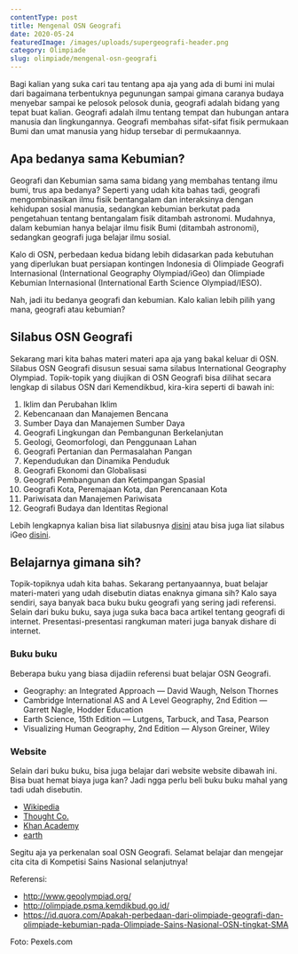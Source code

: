 ```yaml
---
contentType: post
title: Mengenal OSN Geografi
date: 2020-05-24
featuredImage: /images/uploads/supergeografi-header.png
category: Olimpiade
slug: olimpiade/mengenal-osn-geografi
---
```

Bagi kalian yang suka cari tau tentang apa aja yang ada di bumi ini mulai dari bagaimana terbentuknya pegunungan sampai gimana caranya budaya menyebar sampai ke pelosok pelosok dunia, geografi adalah bidang yang tepat buat kalian. Geografi adalah ilmu tentang tempat dan hubungan antara manusia dan lingkungannya. Geografi membahas sifat-sifat fisik permukaan Bumi dan umat manusia yang hidup tersebar di permukaannya.

## Apa bedanya sama Kebumian?

Geografi dan Kebumian sama sama bidang yang membahas tentang ilmu bumi, trus apa bedanya? Seperti yang udah kita bahas tadi, geografi mengombinasikan ilmu fisik bentangalam dan interaksinya dengan kehidupan sosial manusia, sedangkan kebumian berkutat pada pengetahuan tentang bentangalam fisik ditambah astronomi. Mudahnya, dalam kebumian hanya belajar ilmu fisik Bumi (ditambah astronomi), sedangkan geografi juga belajar ilmu sosial.

Kalo di OSN, perbedaan kedua bidang lebih didasarkan pada kebutuhan yang diperlukan buat persiapan kontingen Indonesia di Olimpiade Geografi Internasional (International Geography Olympiad/iGeo) dan Olimpiade Kebumian Internasional (International Earth Science Olympiad/IESO).

Nah, jadi itu bedanya geografi dan kebumian. Kalo kalian lebih pilih yang mana, geografi atau kebumian?

## Silabus OSN Geografi

Sekarang mari kita bahas materi materi apa aja yang bakal keluar di OSN. Silabus OSN Geografi disusun sesuai sama silabus International Geography Olympiad. Topik-topik yang diujikan di OSN Geografi bisa dilihat secara lengkap di silabus OSN dari Kemendikbud, kira-kira seperti di bawah ini:

1. Iklim dan Perubahan Iklim
2. Kebencanaan dan Manajemen Bencana
3. Sumber Daya dan Manajemen Sumber Daya
4. Geografi Lingkungan dan Pembangunan Berkelanjutan
5. Geologi, Geomorfologi, dan Penggunaan Lahan
6. Geografi Pertanian dan Permasalahan Pangan
7. Kependudukan dan Dinamika Penduduk
8. Geografi Ekonomi dan Globalisasi
9. Geografi Pembangunan dan Ketimpangan Spasial
10. Geografi Kota, Peremajaan Kota, dan Perencanaan Kota
11. Pariwisata dan Manajemen Pariwisata
12. Geografi Budaya dan Identitas Regional

Lebih lengkapnya kalian bisa liat silabusnya [disini](https://portalgeografi.wordpress.com/wp-admin/post.php?post=336&action=edit#) atau bisa juga liat silabus iGeo [disini](https://portalgeografi.wordpress.com/wp-admin/post.php?post=336&action=edit#).

## Belajarnya gimana sih?

Topik-topiknya udah kita bahas. Sekarang pertanyaannya, buat belajar materi-materi yang udah disebutin diatas enaknya gimana sih? Kalo saya sendiri, saya banyak baca buku buku geografi yang sering jadi referensi. Selain dari buku buku, saya juga suka baca baca artikel tentang geografi di internet. Presentasi-presentasi rangkuman materi juga banyak dishare di internet.

### Buku buku

Beberapa buku yang biasa dijadiin referensi buat belajar OSN Geografi.

* Geography: an Integrated Approach — David Waugh, Nelson Thornes
* Cambridge International AS and A Level Geography, 2nd Edition — Garrett Nagle, Hodder Education
* Earth Science, 15th Edition — Lutgens, Tarbuck, and Tasa, Pearson
* Visualizing Human Geography, 2nd Edition — Alyson Greiner, Wiley

### Website

Selain dari buku buku, bisa juga belajar dari website website dibawah ini. Bisa buat hemat biaya juga kan? Jadi ngga perlu beli buku buku mahal yang tadi udah disebutin.

* [Wikipedia](https://www.wikipedia.org/)
* [Thought Co.](https://www.thoughtco.com/)
* [Khan Academy](https://www.khanacademy.org/)
* [earth](http://earth.nullschool.net/)

Segitu aja ya perkenalan soal OSN Geografi. Selamat belajar dan mengejar cita cita di Kompetisi Sains Nasional selanjutnya!

Referensi:
- <http://www.geoolympiad.org/>
- <http://olimpiade.psma.kemdikbud.go.id/>
- <https://id.quora.com/Apakah-perbedaan-dari-olimpiade-geografi-dan-olimpiade-kebumian-pada-Olimpiade-Sains-Nasional-OSN-tingkat-SMA>

Foto: Pexels.com